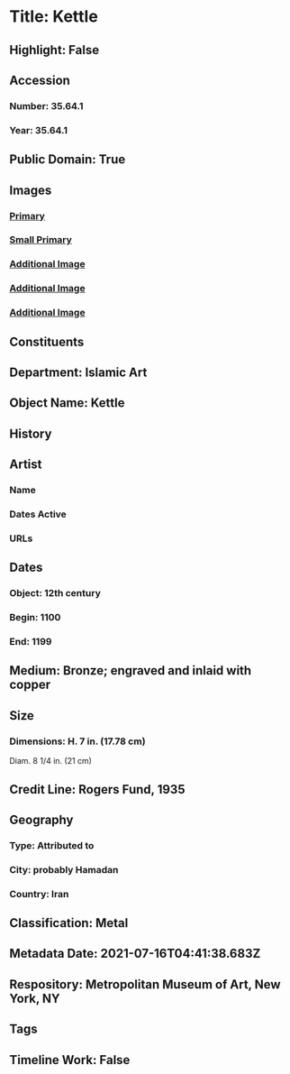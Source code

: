 # Title: Kettle
## Highlight: False
## Accession
### Number: 35.64.1
### Year: 35.64.1
## Public Domain: True
## Images
### [Primary](https://images.metmuseum.org/CRDImages/is/original/DP353092.jpg)
### [Small Primary](https://images.metmuseum.org/CRDImages/is/web-large/DP353092.jpg)
### [Additional Image](https://images.metmuseum.org/CRDImages/is/original/DP365635.jpg)
### [Additional Image](https://images.metmuseum.org/CRDImages/is/original/sf35-64-1a.jpg)
### [Additional Image](https://images.metmuseum.org/CRDImages/is/original/35.64.1.jpg)
## Constituents
## Department: Islamic Art
## Object Name: Kettle
## History
## Artist
### Name
### Dates Active
### URLs
## Dates
### Object: 12th century
### Begin: 1100
### End: 1199
## Medium: Bronze; engraved and inlaid with copper
## Size
### Dimensions: H. 7 in. (17.78 cm)
Diam. 8 1/4 in. (21 cm)
## Credit Line: Rogers Fund, 1935
## Geography
### Type: Attributed to
### City: probably Hamadan
### Country: Iran
## Classification: Metal
## Metadata Date: 2021-07-16T04:41:38.683Z
## Respository: Metropolitan Museum of Art, New York, NY
## Tags
## Timeline Work: False
